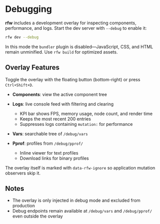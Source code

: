 # Debugging

**rfw** includes a development overlay for inspecting components, performance, and logs. Start the dev server with `--debug` to enable it:

```bash
rfw dev --debug
```

In this mode the `bundler` plugin is disabled—JavaScript, CSS, and HTML remain unminified. Use `rfw build` for optimized assets.

## Overlay Features

Toggle the overlay with the floating button (bottom-right) or press `Ctrl+Shift+D`.

* **Components**: view the active component tree
* **Logs**: live console feed with filtering and clearing

  * KPI bar shows FPS, memory usage, node count, and render time
  * Keeps the most recent 200 entries
  * Suppresses logs containing `mutation:` for performance
* **Vars**: searchable tree of `/debug/vars`
* **Pprof**: profiles from `/debug/pprof/`

  * Inline viewer for text profiles
  * Download links for binary profiles

The overlay itself is marked with `data-rfw-ignore` so application mutation observers skip it.

## Notes

* The overlay is only injected in debug mode and excluded from production
* Debug endpoints remain available at `/debug/vars` and `/debug/pprof/` even outside the overlay
